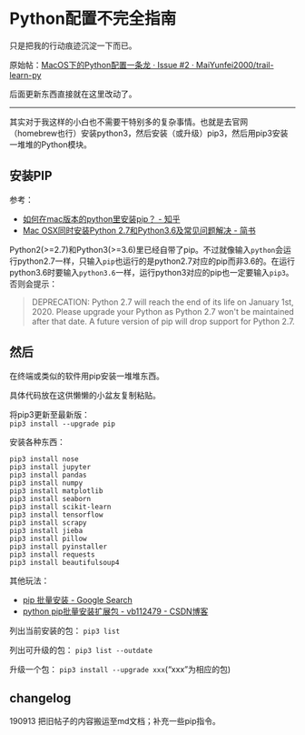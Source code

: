 # Python配置不完全指南

只是把我的行动痕迹沉淀一下而已。

原始帖：[MacOS下的Python配置一条龙 · Issue #2 · MaiYunfei2000/trail-learn-py](https://github.com/MaiYunfei2000/trail-learn-py/issues/2)

后面更新东西直接就在这里改动了。

---

其实对于我这样的小白也不需要干特别多的复杂事情。也就是去官网（homebrew也行）安装python3，然后安装（或升级）pip3，然后用pip3安装一堆堆的Python模块。

## 安装PIP

参考：

- [如何在mac版本的python里安装pip？ - 知乎](https://www.zhihu.com/question/50470150)
- [Mac OSX同时安装Python 2.7和Python3.6及常见问题解决 - 简书](https://www.jianshu.com/p/deb70bd6a555)

Python2(>=2.7)和Python3(>=3.6)里已经自带了pip。不过就像输入`python`会运行python2.7一样，只输入`pip`也运行的是python2.7对应的pip而非3.6的。在运行python3.6时要输入`python3.6`一样，运行python3对应的pip也一定要输入`pip3`。否则会提示：

> DEPRECATION: Python 2.7 will reach the end of its life on January 1st, 2020. Please upgrade your Python as Python 2.7 won't be maintained after that date. A future version of pip will drop support for Python 2.7.

## 然后

在终端或类似的软件用pip安装一堆堆东西。

具体代码放在这供懒懒的小盆友复制粘贴。

将pip3更新至最新版：  
`pip3 install --upgrade pip`

安装各种东西：
```
pip3 install nose
pip3 install jupyter
pip3 install pandas
pip3 install numpy
pip3 install matplotlib
pip3 install seaborn
pip3 install scikit-learn
pip3 install tensorflow
pip3 install scrapy
pip3 install jieba
pip3 install pillow
pip3 install pyinstaller
pip3 install requests
pip3 install beautifulsoup4
```

其他玩法：

* [pip 批量安装 - Google Search](https://www.google.com/search?q=pip+%E6%89%B9%E9%87%8F%E5%AE%89%E8%A3%85&oq=pip+%E6%89%B9%E9%87%8F%E5%AE%89%E8%A3%85&aqs=chrome..69i57.5980j0j7&sourceid=chrome&ie=UTF-8)
* [python pip批量安装扩展包 - vb112479 - CSDN博客](https://blog.csdn.net/qq_18525247/article/details/79553499)

列出当前安装的包：
`pip3 list`

列出可升级的包：
`pip3 list --outdate`

升级一个包：
`pip3 install --upgrade xxx`(“xxx”为相应的包)

## changelog

190913 把旧帖子的内容搬运至md文档；补充一些pip指令。
